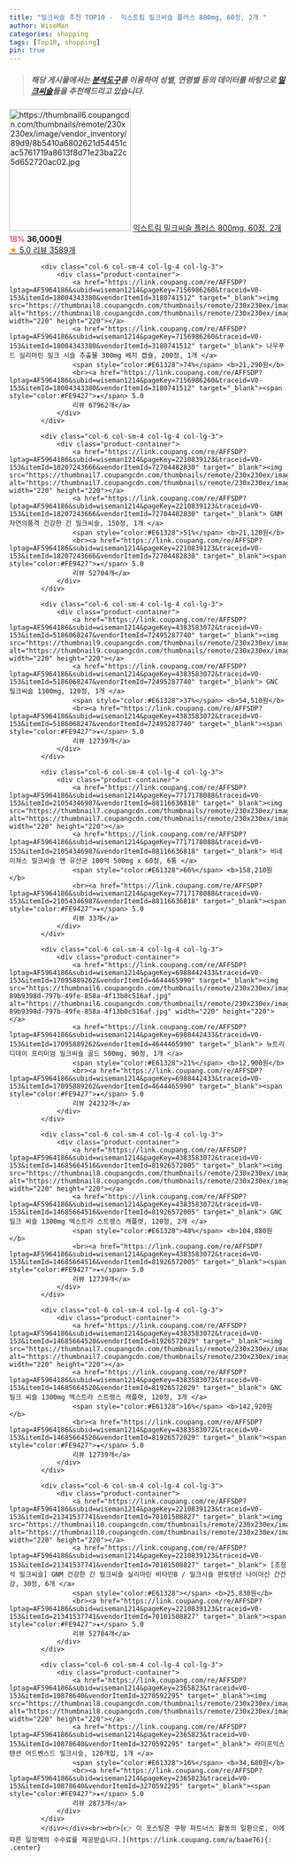 ```yaml
---
title: "밀크씨슬 추천 TOP10 -  익스트림 밀크씨슬 플러스 800mg, 60정, 2개 "
author: WiseMan
categories: shopping
tags: [Top10, shopping]
pin: true
---
```


> ##### 해당 게시물에서는 [**분석도구**](https://itemscout.io/)를 이용하여 **성별**, **연령별** 등의 데이터를 바탕으로 [**밀크씨슬**](https://link.coupang.com/a/baae76)들을 추천해드리고 있습니다.
<div class="container"><div class="row">
            <div class="col-6 col-sm-4 col-lg-4 col-lg-3">
                <div class="product-container">
                    <a href="https://link.coupang.com/re/AFFSDP?lptag=AF5964186&subid=wiseman1214&pageKey=6565901505&traceid=V0-153&itemId=19246963530&vendorItemId=85915107009" target="_blank"><img src="https://thumbnail6.coupangcdn.com/thumbnails/remote/230x230ex/image/vendor_inventory/89d9/8b5410a6802621d54451cac5761719a8613f8d71e23ba22c5d652720ac02.jpg" alt="https://thumbnail6.coupangcdn.com/thumbnails/remote/230x230ex/image/vendor_inventory/89d9/8b5410a6802621d54451cac5761719a8613f8d71e23ba22c5d652720ac02.jpg" width="220" height="220"></a>
                    <a href="https://link.coupang.com/re/AFFSDP?lptag=AF5964186&subid=wiseman1214&pageKey=6565901505&traceid=V0-153&itemId=19246963530&vendorItemId=85915107009" target="_blank"> 익스트림 밀크씨슬 플러스 800mg, 60정, 2개 </a>
                    <span style="color:#E61328">18%</span> <b>36,000원</b>
                    <br><a href="https://link.coupang.com/re/AFFSDP?lptag=AF5964186&subid=wiseman1214&pageKey=6565901505&traceid=V0-153&itemId=19246963530&vendorItemId=85915107009" target="_blank"><span style="color:#FE9427">★</span> 5.0
                    리뷰 3589개</a>
                </div>
            </div>
            
            <div class="col-6 col-sm-4 col-lg-4 col-lg-3">
                <div class="product-container">
                    <a href="https://link.coupang.com/re/AFFSDP?lptag=AF5964186&subid=wiseman1214&pageKey=7156986260&traceid=V0-153&itemId=18004343380&vendorItemId=3180741512" target="_blank"><img src="https://thumbnail8.coupangcdn.com/thumbnails/remote/230x230ex/image/vendor_inventory/2ee7/79e6a3825aca938311ebd8bc6b6d4a4e537e09f550f14361c4686969c535.jpg" alt="https://thumbnail8.coupangcdn.com/thumbnails/remote/230x230ex/image/vendor_inventory/2ee7/79e6a3825aca938311ebd8bc6b6d4a4e537e09f550f14361c4686969c535.jpg" width="220" height="220"></a>
                    <a href="https://link.coupang.com/re/AFFSDP?lptag=AF5964186&subid=wiseman1214&pageKey=7156986260&traceid=V0-153&itemId=18004343380&vendorItemId=3180741512" target="_blank"> 나우푸드 실리마린 밀크 시슬 추출물 300mg 베지 캡슐, 200정, 1개 </a>
                    <span style="color:#E61328">74%</span> <b>21,290원</b>
                    <br><a href="https://link.coupang.com/re/AFFSDP?lptag=AF5964186&subid=wiseman1214&pageKey=7156986260&traceid=V0-153&itemId=18004343380&vendorItemId=3180741512" target="_blank"><span style="color:#FE9427">★</span> 5.0
                    리뷰 67962개</a>
                </div>
            </div>
            
            <div class="col-6 col-sm-4 col-lg-4 col-lg-3">
                <div class="product-container">
                    <a href="https://link.coupang.com/re/AFFSDP?lptag=AF5964186&subid=wiseman1214&pageKey=2210839123&traceid=V0-153&itemId=18207243666&vendorItemId=72704482830" target="_blank"><img src="https://thumbnail7.coupangcdn.com/thumbnails/remote/230x230ex/image/vendor_inventory/3008/437ede7f80acd34436200b513c0c5bb298b7aff2d8fee93ba34bb2942b42.jpg" alt="https://thumbnail7.coupangcdn.com/thumbnails/remote/230x230ex/image/vendor_inventory/3008/437ede7f80acd34436200b513c0c5bb298b7aff2d8fee93ba34bb2942b42.jpg" width="220" height="220"></a>
                    <a href="https://link.coupang.com/re/AFFSDP?lptag=AF5964186&subid=wiseman1214&pageKey=2210839123&traceid=V0-153&itemId=18207243666&vendorItemId=72704482830" target="_blank"> GNM 자연의품격 건강한 간 밀크씨슬, 150정, 1개 </a>
                    <span style="color:#E61328">51%</span> <b>21,120원</b>
                    <br><a href="https://link.coupang.com/re/AFFSDP?lptag=AF5964186&subid=wiseman1214&pageKey=2210839123&traceid=V0-153&itemId=18207243666&vendorItemId=72704482830" target="_blank"><span style="color:#FE9427">★</span> 5.0
                    리뷰 52704개</a>
                </div>
            </div>
            
            <div class="col-6 col-sm-4 col-lg-4 col-lg-3">
                <div class="product-container">
                    <a href="https://link.coupang.com/re/AFFSDP?lptag=AF5964186&subid=wiseman1214&pageKey=4383583072&traceid=V0-153&itemId=5186068247&vendorItemId=72495287740" target="_blank"><img src="https://thumbnail9.coupangcdn.com/thumbnails/remote/230x230ex/image/vendor_inventory/9423/f19956b01463bd5b913db51146223eeb2ab0c195c36a8999713d3da528d3.JPG" alt="https://thumbnail9.coupangcdn.com/thumbnails/remote/230x230ex/image/vendor_inventory/9423/f19956b01463bd5b913db51146223eeb2ab0c195c36a8999713d3da528d3.JPG" width="220" height="220"></a>
                    <a href="https://link.coupang.com/re/AFFSDP?lptag=AF5964186&subid=wiseman1214&pageKey=4383583072&traceid=V0-153&itemId=5186068247&vendorItemId=72495287740" target="_blank"> GNC 밀크씨슬 1300mg, 120정, 1개 </a>
                    <span style="color:#E61328">37%</span> <b>54,510원</b>
                    <br><a href="https://link.coupang.com/re/AFFSDP?lptag=AF5964186&subid=wiseman1214&pageKey=4383583072&traceid=V0-153&itemId=5186068247&vendorItemId=72495287740" target="_blank"><span style="color:#FE9427">★</span> 5.0
                    리뷰 12739개</a>
                </div>
            </div>
            
            <div class="col-6 col-sm-4 col-lg-4 col-lg-3">
                <div class="product-container">
                    <a href="https://link.coupang.com/re/AFFSDP?lptag=AF5964186&subid=wiseman1214&pageKey=7717178088&traceid=V0-153&itemId=21054346987&vendorItemId=88116636818" target="_blank"><img src="https://thumbnail7.coupangcdn.com/thumbnails/remote/230x230ex/image/vendor_inventory/8763/326656ccc44825fb771f9bd5f7c55909016a9a2c8a04d92dd6fd86a1cfe1.jpg" alt="https://thumbnail7.coupangcdn.com/thumbnails/remote/230x230ex/image/vendor_inventory/8763/326656ccc44825fb771f9bd5f7c55909016a9a2c8a04d92dd6fd86a1cfe1.jpg" width="220" height="220"></a>
                    <a href="https://link.coupang.com/re/AFFSDP?lptag=AF5964186&subid=wiseman1214&pageKey=7717178088&traceid=V0-153&itemId=21054346987&vendorItemId=88116636818" target="_blank"> 비네이쳐스 밀크씨슬 앤 유산균 100억 500mg x 60정, 6통 </a>
                    <span style="color:#E61328">66%</span> <b>158,210원</b>
                    <br><a href="https://link.coupang.com/re/AFFSDP?lptag=AF5964186&subid=wiseman1214&pageKey=7717178088&traceid=V0-153&itemId=21054346987&vendorItemId=88116636818" target="_blank"><span style="color:#FE9427">★</span> 5.0
                    리뷰 33개</a>
                </div>
            </div>
            
            <div class="col-6 col-sm-4 col-lg-4 col-lg-3">
                <div class="product-container">
                    <a href="https://link.coupang.com/re/AFFSDP?lptag=AF5964186&subid=wiseman1214&pageKey=6988442433&traceid=V0-153&itemId=17095889262&vendorItemId=4644465990" target="_blank"><img src="https://thumbnail6.coupangcdn.com/thumbnails/remote/230x230ex/image/retail/images/1506993138015741-89b9398d-797b-49fe-858a-4f13b0c516af.jpg" alt="https://thumbnail6.coupangcdn.com/thumbnails/remote/230x230ex/image/retail/images/1506993138015741-89b9398d-797b-49fe-858a-4f13b0c516af.jpg" width="220" height="220"></a>
                    <a href="https://link.coupang.com/re/AFFSDP?lptag=AF5964186&subid=wiseman1214&pageKey=6988442433&traceid=V0-153&itemId=17095889262&vendorItemId=4644465990" target="_blank"> 뉴트리디데이 프리미엄 밀크씨슬 골드 500mg, 90정, 1개 </a>
                    <span style="color:#E61328">21%</span> <b>12,900원</b>
                    <br><a href="https://link.coupang.com/re/AFFSDP?lptag=AF5964186&subid=wiseman1214&pageKey=6988442433&traceid=V0-153&itemId=17095889262&vendorItemId=4644465990" target="_blank"><span style="color:#FE9427">★</span> 5.0
                    리뷰 24232개</a>
                </div>
            </div>
            
            <div class="col-6 col-sm-4 col-lg-4 col-lg-3">
                <div class="product-container">
                    <a href="https://link.coupang.com/re/AFFSDP?lptag=AF5964186&subid=wiseman1214&pageKey=4383583072&traceid=V0-153&itemId=14685664516&vendorItemId=81926572005" target="_blank"><img src="https://thumbnail8.coupangcdn.com/thumbnails/remote/230x230ex/image/vendor_inventory/bce2/8b59e4a7f16d6f3d9ce80b438f438fb0a16763a03efedec14c67f3e9e127.jpg" alt="https://thumbnail8.coupangcdn.com/thumbnails/remote/230x230ex/image/vendor_inventory/bce2/8b59e4a7f16d6f3d9ce80b438f438fb0a16763a03efedec14c67f3e9e127.jpg" width="220" height="220"></a>
                    <a href="https://link.coupang.com/re/AFFSDP?lptag=AF5964186&subid=wiseman1214&pageKey=4383583072&traceid=V0-153&itemId=14685664516&vendorItemId=81926572005" target="_blank"> GNC 밀크 씨슬 1300mg 엑스트라 스트렝스 캐플렛, 120정, 2개 </a>
                    <span style="color:#E61328">48%</span> <b>104,880원</b>
                    <br><a href="https://link.coupang.com/re/AFFSDP?lptag=AF5964186&subid=wiseman1214&pageKey=4383583072&traceid=V0-153&itemId=14685664516&vendorItemId=81926572005" target="_blank"><span style="color:#FE9427">★</span> 5.0
                    리뷰 12739개</a>
                </div>
            </div>
            
            <div class="col-6 col-sm-4 col-lg-4 col-lg-3">
                <div class="product-container">
                    <a href="https://link.coupang.com/re/AFFSDP?lptag=AF5964186&subid=wiseman1214&pageKey=4383583072&traceid=V0-153&itemId=14685664520&vendorItemId=81926572029" target="_blank"><img src="https://thumbnail7.coupangcdn.com/thumbnails/remote/230x230ex/image/vendor_inventory/d0f2/7a13e81bb30b74e947b8a6007e63ca51a60f98ddecd05ebd73849e5273aa.jpg" alt="https://thumbnail7.coupangcdn.com/thumbnails/remote/230x230ex/image/vendor_inventory/d0f2/7a13e81bb30b74e947b8a6007e63ca51a60f98ddecd05ebd73849e5273aa.jpg" width="220" height="220"></a>
                    <a href="https://link.coupang.com/re/AFFSDP?lptag=AF5964186&subid=wiseman1214&pageKey=4383583072&traceid=V0-153&itemId=14685664520&vendorItemId=81926572029" target="_blank"> GNC 밀크 씨슬 1300mg 엑스트라 스트렝스 캐플렛, 120정, 3개 </a>
                    <span style="color:#E61328">16%</span> <b>142,920원</b>
                    <br><a href="https://link.coupang.com/re/AFFSDP?lptag=AF5964186&subid=wiseman1214&pageKey=4383583072&traceid=V0-153&itemId=14685664520&vendorItemId=81926572029" target="_blank"><span style="color:#FE9427">★</span> 5.0
                    리뷰 12739개</a>
                </div>
            </div>
            
            <div class="col-6 col-sm-4 col-lg-4 col-lg-3">
                <div class="product-container">
                    <a href="https://link.coupang.com/re/AFFSDP?lptag=AF5964186&subid=wiseman1214&pageKey=2210839123&traceid=V0-153&itemId=21341537741&vendorItemId=70101508827" target="_blank"><img src="https://thumbnail10.coupangcdn.com/thumbnails/remote/230x230ex/image/vendor_inventory/e6b5/7697d8a0bd0c019036c1d06e53f5bb8b507fb51d8237d0abd3ead242ab18.jpg" alt="https://thumbnail10.coupangcdn.com/thumbnails/remote/230x230ex/image/vendor_inventory/e6b5/7697d8a0bd0c019036c1d06e53f5bb8b507fb51d8237d0abd3ead242ab18.jpg" width="220" height="220"></a>
                    <a href="https://link.coupang.com/re/AFFSDP?lptag=AF5964186&subid=wiseman1214&pageKey=2210839123&traceid=V0-153&itemId=21341537741&vendorItemId=70101508827" target="_blank"> [조정석 밀크씨슬] GNM 건강한 간 밀크씨슬 실리마린 비타민B / 밀크시슬 판토텐산 나이아신 간건강, 30정, 6개 </a>
                    <span style="color:#E61328"></span> <b>25,830원</b>
                    <br><a href="https://link.coupang.com/re/AFFSDP?lptag=AF5964186&subid=wiseman1214&pageKey=2210839123&traceid=V0-153&itemId=21341537741&vendorItemId=70101508827" target="_blank"><span style="color:#FE9427">★</span> 5.0
                    리뷰 52704개</a>
                </div>
            </div>
            
            <div class="col-6 col-sm-4 col-lg-4 col-lg-3">
                <div class="product-container">
                    <a href="https://link.coupang.com/re/AFFSDP?lptag=AF5964186&subid=wiseman1214&pageKey=2365823&traceid=V0-153&itemId=10878640&vendorItemId=3270592295" target="_blank"><img src="https://thumbnail8.coupangcdn.com/thumbnails/remote/230x230ex/image/vendor_inventory/44d7/79e3b9891021b7bd85cd2111afe3865e211e5842752094161534cb22e216.jpg" alt="https://thumbnail8.coupangcdn.com/thumbnails/remote/230x230ex/image/vendor_inventory/44d7/79e3b9891021b7bd85cd2111afe3865e211e5842752094161534cb22e216.jpg" width="220" height="220"></a>
                    <a href="https://link.coupang.com/re/AFFSDP?lptag=AF5964186&subid=wiseman1214&pageKey=2365823&traceid=V0-153&itemId=10878640&vendorItemId=3270592295" target="_blank"> 라이프익스텐션 어드벤스드 밀크시슬, 120개입, 1개 </a>
                    <span style="color:#E61328">16%</span> <b>34,680원</b>
                    <br><a href="https://link.coupang.com/re/AFFSDP?lptag=AF5964186&subid=wiseman1214&pageKey=2365823&traceid=V0-153&itemId=10878640&vendorItemId=3270592295" target="_blank"><span style="color:#FE9427">★</span> 5.0
                    리뷰 2873개</a>
                </div>
            </div>
            </div></div><br><br>[👉 이 포스팅은 쿠팡 파트너스 활동의 일환으로, 이에 따른 일정액의 수수료를 제공받습니다.](https://link.coupang.com/a/baae76){: .center}